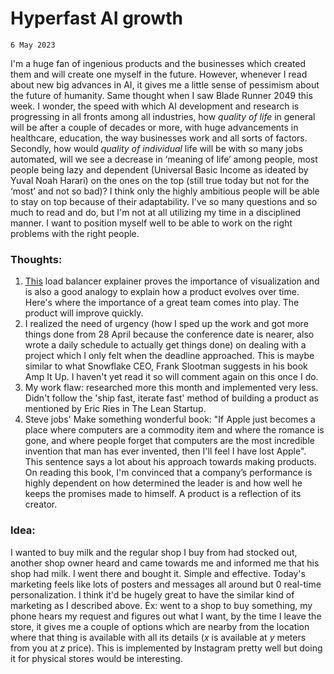 # Hyperfast AI growth

`6 May 2023`

I'm a huge fan of ingenious products and the businesses which created them and will create one myself in the future.
However, whenever I read about new big advances in AI, it gives me a little sense of pessimism about the future of humanity. Same thought when I saw Blade Runner 2049 this week.
I wonder, the speed with which AI development and research is progressing in all fronts among all industries, how *quality of life* in general will be after a couple of decades or 
more, with huge advancements in healthcare, education, the way businesses work and all sorts of factors. Secondly, how would *quality of individual* life will 
be with so many jobs automated, will we see a decrease in ‘meaning of life’ among people, most people being lazy and dependent (Universal Basic Income as ideated by Yuval
Noah Harari) on the ones on the top (still true today but not for the ‘most’ and not so bad)? I think only the highly ambitious people will be able to stay on top because of their adaptability. I've so many questions and so much to read 
and do, but I'm not at all utilizing my time in a disciplined manner. I want to position myself well to be able to work on the right problems with the right people. 

### Thoughts:
1. [This](https://samwho.dev/load-balancing/) load balancer explainer proves the importance of visualization and is also a good analogy to explain how a product 
evolves over time. Here's where the importance of a great team comes into play. The product will improve quickly.
2. I realized the need of urgency (how I sped up the work and got more things done from 28 April because the conference date is nearer, also wrote a daily schedule to actually get things done) on dealing with a project which I only felt when the deadline approached. This is maybe similar to what Snowflake CEO, Frank Slootman suggests in his book Amp It Up. I haven't yet read it so will comment again on this once I do. 
3. My work flaw: researched more this month and implemented very less. Didn't follow the 'ship fast, iterate fast' method of building a product as mentioned by 
Eric Ries in The Lean Startup.
4. Steve jobs' Make something wonderful book: "If Apple just becomes a place where computers are a commodity item and where the romance is gone, and where people forget that computers are the most incredible invention that man has ever invented, then I'll feel I have lost Apple". This sentence says a lot about his approach towards making products. On reading this book, I'm convinced that a company’s performance is highly dependent on how determined the leader is and how well he keeps the promises made to himself. 
A product is a reflection of its creator.

### Idea:
I wanted to buy milk and the regular shop I buy from had stocked out, another shop owner heard and came towards me and informed me that his shop had milk. I went there and bought it. 
Simple and effective. Today's marketing feels like lots of posters and messages all around but 0 real-time personalization. I think it'd be hugely great to have the similar 
kind of marketing as I described above. Ex: went to a shop to buy something, my phone hears my request and figures out what I want, by the time I leave the store, it 
gives me a couple of options which are nearby from the location where that thing is available with all its details (*x* is available at *y* meters from you at *z* price).
This is implemented by Instagram pretty well but doing it for physical stores would be interesting.
